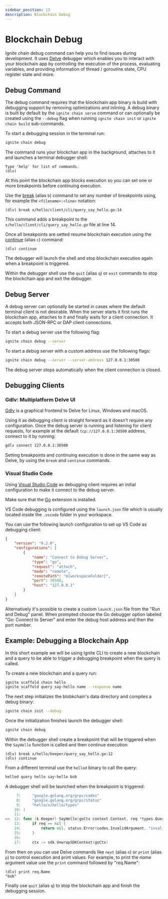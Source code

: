 ```yaml
---
sidebar_position: 13
description: Blockchain Debug
---
```


# Blockchain Debug

Ignite chain debug command can help you to find issues during development.
It uses [Delve](https://github.com/go-delve/delve) debugger which enables you to
interact with your blockchain app by controlling the execution of the process,
evaluating variables, and providing information of thread / goroutine state, CPU
register state and more.

## Debug Command

The debug command requires that the blockchain app binary is build with
debugging support by removing optimizations and inlining.
A debug binary is built by default by the `ignite chain serve` command or can
optionally be created using the `--debug` flag when running `ignite chain init`
or `ignite chain build` sub-commands.

To start a debugging session in the terminal run:

```bash
ignite chain debug
```

The command runs your blockchan app in the background, attaches to it and
launches a terminal debugger shell:

```
Type 'help' for list of commands.
(dlv)
```

At this point the blockchain app blocks execution so you can set one or more
breakpoints before continuing execution.

Use the [break](https://github.com/go-delve/delve/blob/master/Documentation/cli/README.md#break)
(alias `b`) command to set any number of breakpoints using, for example the
`<filename>:<line>` notation:

```
(dlv) break x/hello/client/cli/query_say_hello.go:14
```

This command adds a breakpoint to the `x/hello/client/cli/query_say_hello.go`
file at line 14.

Once all breakpoints are setted resume blockchain execution using the
[continue](https://github.com/go-delve/delve/blob/master/Documentation/cli/README.md#continue)
(alias `c`) command:

```
(dlv) continue
```

The debugger will launch the shell and stop blockchain execution again when a
breakpoint is triggered.

Within the debugger shell use the `quit` (alias `q`) or `exit` commands to stop
the blockchain app and exit the debugger.

## Debug Server

A debug server can optionally be started in cases where the default terminal
client is not desirable. When the server starts it first runs the blockchain
app, attaches to it and finally waits for a client connection. It accepts both
JSON-RPC or DAP client connections.

To start a debug server use the following flag:

```bash
ignite chain debug --server
```

To start a debug server with a custom address use the following flags:

```bash
ignite chain debug --server --server-address 127.0.0.1:30500
```

The debug server stops automatically when the client connection is closed.

## Debugging Clients

### Gdlv: Multiplatform Delve UI

[Gdlv](https://github.com/aarzilli/gdlv) is a graphical frontend to Delve for
Linux, Windows and macOS.

Using it as debugging client is straight forward as it doesn't require any
configuration. Once the debug server is running and listening for client
requests, for example at the default `tcp://127.0.0.1:30500` address, connect to
it by running:

```bash
gdlv connect 127.0.0.1:30500
```

Setting breakpoints and continuing execution is done in the same way as Delve,
by using the `break` and `continue` commands.

### Visual Studio Code

Using [Visual Studio Code](https://code.visualstudio.com/) as debugging client
requires an initial configuration to make it connect to the debug server.

Make sure that the [Go](https://code.visualstudio.com/docs/languages/go)
extension is installed.

VS Code debugging is configured using the `launch.json` file which is usually
located inside the `.vscode` folder in your workspace.

You can use the following launch configuration to set up VS Code as debugging 
client:

```json title=launch.json
{
    "version": "0.2.0",
    "configurations": [
        {
            "name": "Connect to Debug Server",
            "type": "go",
            "request": "attach",
            "mode": "remote",
            "remotePath": "${workspaceFolder}",
            "port": 30500,
            "host": "127.0.0.1"
        }
    ]
}
```

Alternatively it's possible to create a custom `launch.json` file from the "Run
and Debug" panel. When prompted choose the Go debugger option labeled "Go: 
Connect to Server" and enter the debug host address and then the port number.

## Example: Debugging a Blockchain App

In this short example we will be using Ignite CLI to create a new blockchain and
a query to be able to trigger a debugging breakpoint when the query is called.

To create a new blockchain and a query run:

```bash
ignite scaffold chain hello
ignite scaffold query say-hello name --response name
```

The next step initializes the blobkchain's data directory and compiles a debug
binary:

```bash
ignite chain init --debug
```

Once the initialization finishes launch the debugger shell:

```bash
ignite chain debug
```

Within the debugger shell create a breakpoint that will be triggered when the
`SayHello` function is called and then continue execution:

```
(dlv) break x/hello/keeper/query_say_hello.go:12
(dlv) continue
```

From a different terminal use the `hellod` binary to call the query:

```bash
hellod query hello say-hello bob
```

A debugger shell will be launched when the breakpoint is triggered:

```go
     7:		"google.golang.org/grpc/codes"
     8:		"google.golang.org/grpc/status"
     9:		"hello/x/hello/types"
    10:	)
    11:
=>  12:	func (k Keeper) SayHello(goCtx context.Context, req *types.QuerySayHelloRequest) (*types.QuerySayHelloResponse, error) {
    13:		if req == nil {
    14:			return nil, status.Error(codes.InvalidArgument, "invalid request")
    15:		}
    16:
    17:		ctx := sdk.UnwrapSDKContext(goCtx)
```

From then on you can use Delve commands like `next` (alias `n`) or `print`
(alias `p`) to control execution and print values. For example, to print the
*name* argument value use the `print` command followed by "req.Name":

```
(dlv) print req.Name
"bob"
```

Finally use `quit` (alias `q`) to stop the blockchain app and finish the
debugging session.
